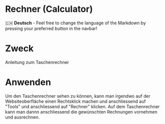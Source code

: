 # Rechner (Calculator)

🇨🇭 **Deutsch** - Feel free to change the language of the Markdown by pressing your preferred button in the navbar!

# Zweck
Anleitung zum Taschenrechner

# Anwenden
Um den Taschenrechner sehen zu können, kann man irgendwo auf der Websiteoberfläche einen
Rechtsklick machen und anschliessend auf "Tools" und anschliessend auf "Rechner" klicken.
Auf dem Taschenrechner kann man dannn anschliessend die gewünschten Rechnungen vornehmen und ausrechnen.
